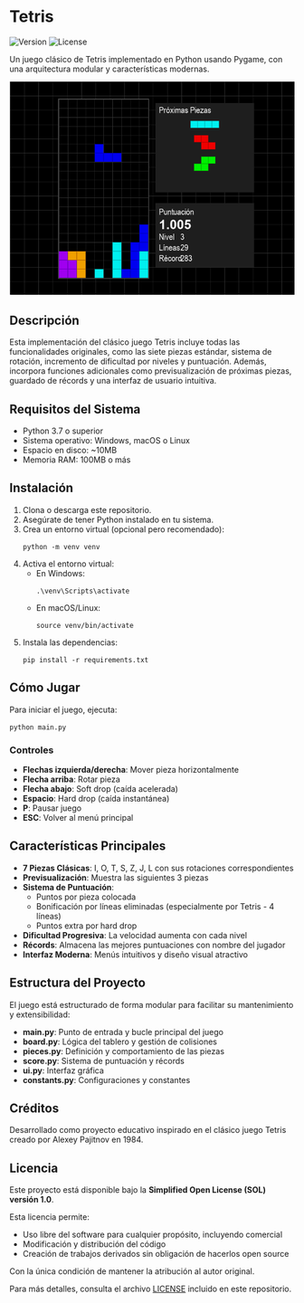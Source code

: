 # Tetris

![Version](https://img.shields.io/badge/version-1.0.0-blue.svg)
![License](https://img.shields.io/badge/license-SOL%201.0-brightgreen.svg)

Un juego clásico de Tetris implementado en Python usando Pygame, con una arquitectura modular y características modernas.

![Tetris Screenshot](./content/tetris_screenshot.png)

## Descripción

Esta implementación del clásico juego Tetris incluye todas las funcionalidades originales, como las siete piezas estándar, sistema de rotación, incremento de dificultad por niveles y puntuación. Además, incorpora funciones adicionales como previsualización de próximas piezas, guardado de récords y una interfaz de usuario intuitiva.

## Requisitos del Sistema

- Python 3.7 o superior
- Sistema operativo: Windows, macOS o Linux
- Espacio en disco: ~10MB
- Memoria RAM: 100MB o más

## Instalación

1. Clona o descarga este repositorio.
2. Asegúrate de tener Python instalado en tu sistema.
3. Crea un entorno virtual (opcional pero recomendado):
   ```
   python -m venv venv
   ```
4. Activa el entorno virtual:
   - En Windows:
     ```
     .\venv\Scripts\activate
     ```
   - En macOS/Linux:
     ```
     source venv/bin/activate
     ```
5. Instala las dependencias:
   ```
   pip install -r requirements.txt
   ```

## Cómo Jugar

Para iniciar el juego, ejecuta:
```
python main.py
```

### Controles

- **Flechas izquierda/derecha**: Mover pieza horizontalmente
- **Flecha arriba**: Rotar pieza
- **Flecha abajo**: Soft drop (caída acelerada)
- **Espacio**: Hard drop (caída instantánea)
- **P**: Pausar juego
- **ESC**: Volver al menú principal

## Características Principales

- **7 Piezas Clásicas**: I, O, T, S, Z, J, L con sus rotaciones correspondientes
- **Previsualización**: Muestra las siguientes 3 piezas
- **Sistema de Puntuación**:
  - Puntos por pieza colocada
  - Bonificación por líneas eliminadas (especialmente por Tetris - 4 líneas)
  - Puntos extra por hard drop
- **Dificultad Progresiva**: La velocidad aumenta con cada nivel
- **Récords**: Almacena las mejores puntuaciones con nombre del jugador
- **Interfaz Moderna**: Menús intuitivos y diseño visual atractivo

## Estructura del Proyecto

El juego está estructurado de forma modular para facilitar su mantenimiento y extensibilidad:

- **main.py**: Punto de entrada y bucle principal del juego
- **board.py**: Lógica del tablero y gestión de colisiones
- **pieces.py**: Definición y comportamiento de las piezas
- **score.py**: Sistema de puntuación y récords
- **ui.py**: Interfaz gráfica
- **constants.py**: Configuraciones y constantes

## Créditos

Desarrollado como proyecto educativo inspirado en el clásico juego Tetris creado por Alexey Pajitnov en 1984.

## Licencia

Este proyecto está disponible bajo la **Simplified Open License (SOL) versión 1.0**.

Esta licencia permite:
- Uso libre del software para cualquier propósito, incluyendo comercial
- Modificación y distribución del código
- Creación de trabajos derivados sin obligación de hacerlos open source

Con la única condición de mantener la atribución al autor original.

Para más detalles, consulta el archivo [LICENSE](LICENSE) incluido en este repositorio.
